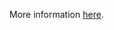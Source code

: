 More information [here](https://docs.prismacloud.io/en/enterprise-edition/policy-reference/azure-policies/azure-general-policies/ensure-that-va-setting-send-scan-reports-to-is-configured-for-a-sql-server).
